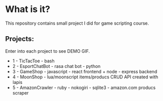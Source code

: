 # What is it?

This repository contains small project I did for game scripting course.

## Projects:
Enter into each project to see DEMO GIF.
 - 1 - TicTacToe - bash
 - 2 - EsportChatBot - rasa chat bot - python
 - 3 - GameShop - javascript - react frontend + node - express backend
 - 4 - MoonShop - lua/moonscript items/producs CRUD API created with lapis
 - 5 - AmazonCrawler - ruby - nokogiri - sqlite3 - amazon.com producs scraper

